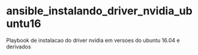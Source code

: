 # ansible_instalando_driver_nvidia_ubuntu16
Playbook de instalacao do driver nvidia em versoes do ubuntu 16.04 e derivados
